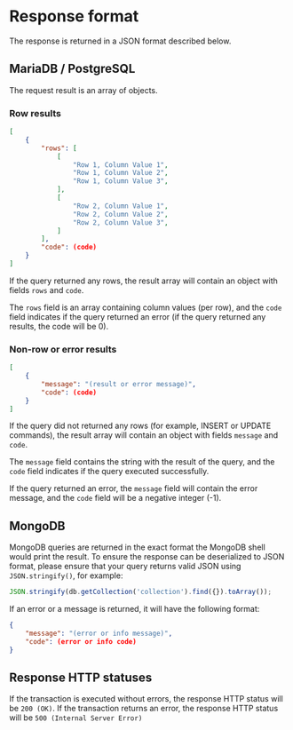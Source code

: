 # Response format

The response is returned in a JSON format described below.

## MariaDB / PostgreSQL

The request result is an array of objects.

### Row results
```json
[
    {
        "rows": [
            [
                "Row 1, Column Value 1",
                "Row 1, Column Value 2",
                "Row 1, Column Value 3",
            ],
            [
                "Row 2, Column Value 1",
                "Row 2, Column Value 2",
                "Row 2, Column Value 3",
            ]
        ],
        "code": (code)
    }
]
```

If the query returned any rows, the result array will contain an object with fields `rows` and `code`.

The `rows` field is an array containing column values (per row), and the `code` field indicates if the query returned an error (if the query returned any results, the code will be 0).

### Non-row or error results
```json
[
    {
        "message": "(result or error message)",
        "code": (code)
    }
]
```

If the query did not returned any rows (for example, INSERT or UPDATE commands), the result array will contain an object with fields `message` and `code`.

The `message` field contains the string with the result of the query, and the `code` field indicates if the query executed successfully.

If the query returned an error, the `message` field will contain the error message, and the `code` field will be a negative integer (-1).

## MongoDB

MongoDB queries are returned in the exact format the MongoDB shell would print the result. To ensure the response can be deserialized to JSON format, please ensure that your query returns valid JSON using `JSON.stringify()`, for example:

```javascript
JSON.stringify(db.getCollection('collection').find({}).toArray());
```

If an error or a message is returned, it will have the following format:

```json
{
    "message": "(error or info message)",
    "code": (error or info code)
}
```

## Response HTTP statuses
If the transaction is executed without errors, the response HTTP status will be `200 (OK)`. If the transaction returns an error, the response HTTP status will be `500 (Internal Server Error)`